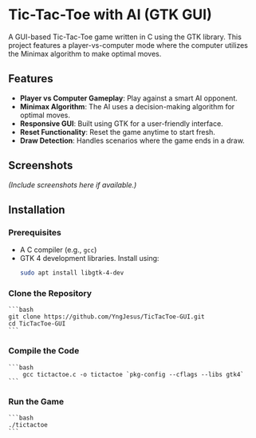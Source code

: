 # Tic-Tac-Toe with AI (GTK GUI)

A GUI-based Tic-Tac-Toe game written in C using the GTK library. This project features a player-vs-computer mode where the computer utilizes the Minimax algorithm to make optimal moves.

## Features

- **Player vs Computer Gameplay**: Play against a smart AI opponent.
- **Minimax Algorithm**: The AI uses a decision-making algorithm for optimal moves.
- **Responsive GUI**: Built using GTK for a user-friendly interface.
- **Reset Functionality**: Reset the game anytime to start fresh.
- **Draw Detection**: Handles scenarios where the game ends in a draw.

## Screenshots

_(Include screenshots here if available.)_

## Installation

### Prerequisites

- A C compiler (e.g., `gcc`)
- GTK 4 development libraries. Install using:
  ```bash
  sudo apt install libgtk-4-dev
  ```

### Clone the Repository

    ```bash
    git clone https://github.com/YngJesus/TicTacToe-GUI.git
    cd TicTacToe-GUI
    ```

### Compile the Code

    ```bash
        gcc tictactoe.c -o tictactoe `pkg-config --cflags --libs gtk4`
    ```

### Run the Game

    ```bash
    ./tictactoe
    ```
